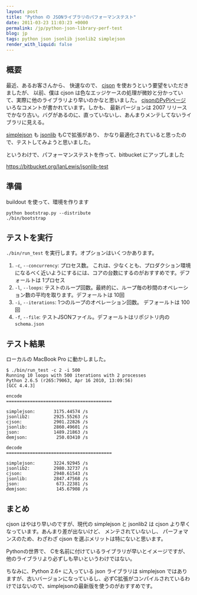 ```yaml
---
layout: post
title: "Python の JSONライブラリのパフォーマンステスト"
date: 2011-03-23 11:03:23 +0000
permalink: /jp/python-json-library-perf-test
blog: jp
tags: python json jsonlib jsonlib2 simplejson
render_with_liquid: false
---
```


## 概要

最近、あるお客さんから、 快速なので、 [cjson](http://pypi.python.org/pypi/python-cjson/)
を使おうという要望をいただきましたが、 以前、僕は cjson
は色なエッジケースの処理が微妙と分かっていて、実際に他のライブラリより早いのかなと思いました。
[cjsonのPyPiページ](http://pypi.python.org/pypi/python-cjson/)
いろなコメントが書かれています。しかも、 最新パージョンは 2007
リリースでかなり古い。バグがあるのに、直っていないし、あんまりメンテしてないライブラリに見える。

[simplejson](http://pypi.python.org/pypi/simplejson/) も
[jsonlib](http://pypi.python.org/pypi/jsonlib/) もCで拡張があり、
かなり最適化されていると思ったので、テストしてみようと思いました。

というわけで、パフォーマンステストを作って、bitbucket にアップしました

<https://bitbucket.org/IanLewis/jsonlib-test>

## 準備

buildout を使って、環境を作ります

```shell
python bootstrap.py --distribute
./bin/bootstrap
```

## テストを実行

`./bin/run_test` を実行します。オプションはいくつかあります。

1. `-c`, `--concurrency`: プロセス数。
   これは、少なくとも、プロダクション環境になるべく近いようにするには、コアの台数にするのがおすすめです。デフォールトは
   1プロセス
2. `-l`, `--loops`: テストのループ回数。最終的に、ループ毎の秒間のオペレーション数の平均を取ります。デフォールトは 10回
3. `-i`, `--iterations`: 1つのループのオペレーション回数。 デフォールトは 100回
4. `-f`, `--file`: テストJSONファイル。デフォールトはリポジトリ内の `schema.json`

## テスト結果

ローカルの MacBook Pro に動かしました。

```shell
$ ./bin/run_test -c 2 -i 500
Running 10 loops with 500 iterations with 2 processes
Python 2.6.5 (r265:79063, Apr 16 2010, 13:09:56)
[GCC 4.4.3]

encode
========================================

simplejson:       3175.44574 /s
jsonlib2:         2925.55263 /s
cjson:            2901.22826 /s
jsonlib:          2860.49601 /s
json:             1489.21863 /s
demjson:           250.03410 /s

decode
========================================

simplejson:       3224.92945 /s
jsonlib2:         2980.32737 /s
cjson:            2940.61543 /s
jsonlib:          2847.47568 /s
json:              673.22381 /s
demjson:           145.67908 /s
```

## まとめ

cjson はやはり早いのですが、現代の simplejson と jsonlib2 は cjson
より早くなっています。あんまり差が出ないけど、
メンテされていないし、 パーフォマンスのため、わざわざ cjson を選ぶメリットは特にないと思います。

Pythonの世界で、 Cを名前に付けているライブラリが早いとイメージですが、他のライブラリより必ずしも早いというわけではない。

ちなみに、Python 2.6+ に入っている json ライブラリは simplejson
ではありますが、古いバージョンになっているし、必ずC拡張がコンパイルされているわけではないので、simplejsonの最新版を使うのがおすすめです。
